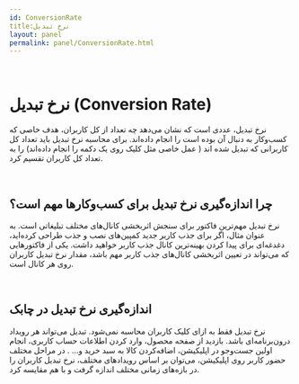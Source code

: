 ```yaml
---  
id: ConversionRate  
title:نرخ تبدیل  
layout: panel
permalink: panel/ConversionRate.html  
---  
```


<br>


# نرخ تبدیل (Conversion Rate)  

نرخ تبدیل، عددی است که نشان می‌دهد چه تعداد از کل کاربران، هدف خاصی که کسب‌و‌کار به دنبال آن بوده است را انجام داده‌اند. برای محاسبه نرخ تبدیل باید تعداد کل کاربرانی که تبدیل شده اند ( عمل خاصی مثل کلیک روی یک دکمه را انجام داده‌اند) را به تعداد کل کاربران تقسیم کرد. 

<br>


## چرا اندازه‌گیری نرخ تبدیل برای کسب‌و‌کارها مهم است؟  

نرخ تبدیل مهم‌ترین فاکتور برای سنجش اثربخشی کانال‌های مختلف تبلیغاتی است. به عنوان مثال، اگر برای جذب کاربر جدید کمپین‌های نصب و جذب طراحی کرده‌اید، دغدغه‌ای برای پیدا کردن بهینه‌ترین کانال جذب کاربر خواهید داشت. یکی از فاکتورهایی که می‌تواند در تعیین اثربخشی کانال‌های جذب کاربر مهم باشد، مقدار نرخ تبدیل کاربران روی هر کانال است. 

<br>


## اندازه‌گیری نرخ تبدیل در چابک  

نرخ تبدیل فقط به ازای کلیک کاربران محاسبه نمی‌شود. تبدیل می‌تواند هر رویداد درون‌برنامه‌ای باشد. بازدید از صفحه محصول، وارد کردن اطلاعات حساب کاربری، انجام اولین جست‌و‌جو در اپلیکیشن، اضافه‌کردن کالا به سبد خرید و… . 
در مراحل مختلف حضور کاربر روی اپلیکیشن، می‌توان بر اساس رویدادهای مختلف، نرخ تبدیل کاربران را در بازه‌های زمانی مختلف اندازه گرفت و با هم مقایسه کرد. 


<br>






